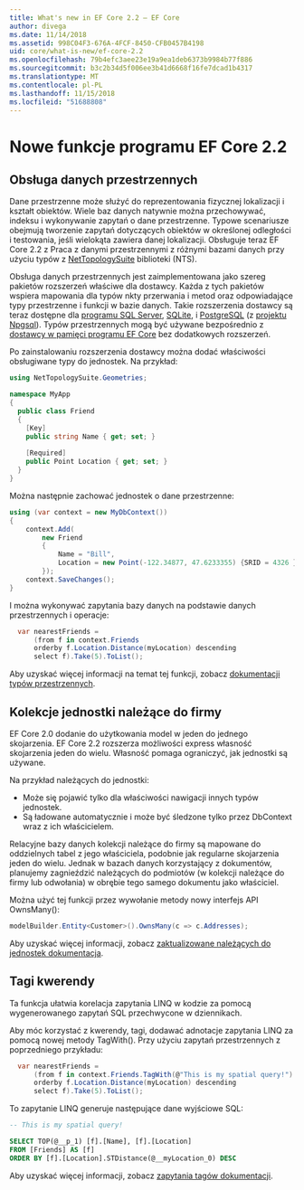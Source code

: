 ```yaml
---
title: What's new in EF Core 2.2 — EF Core
author: divega
ms.date: 11/14/2018
ms.assetid: 998C04F3-676A-4FCF-8450-CFB0457B4198
uid: core/what-is-new/ef-core-2.2
ms.openlocfilehash: 79b4efc3aee23e19a9ea1deb6373b9984b77f886
ms.sourcegitcommit: b3c2b34d5f006ee3b41d6668f16fe7dcad1b4317
ms.translationtype: MT
ms.contentlocale: pl-PL
ms.lasthandoff: 11/15/2018
ms.locfileid: "51688808"
---
```

# <a name="new-features-in-ef-core-22"></a>Nowe funkcje programu EF Core 2.2

## <a name="spatial-data-support"></a>Obsługa danych przestrzennych

Dane przestrzenne może służyć do reprezentowania fizycznej lokalizacji i kształt obiektów.
Wiele baz danych natywnie można przechowywać, indeksu i wykonywanie zapytań o dane przestrzenne. Typowe scenariusze obejmują tworzenie zapytań dotyczących obiektów w określonej odległości i testowania, jeśli wielokąta zawiera danej lokalizacji.
Obsługuje teraz EF Core 2.2 z Praca z danymi przestrzennymi z różnymi bazami danych przy użyciu typów z [NetTopologySuite](https://github.com/NetTopologySuite/NetTopologySuite) biblioteki (NTS).

Obsługa danych przestrzennych jest zaimplementowana jako szereg pakietów rozszerzeń właściwe dla dostawcy.
Każda z tych pakietów wspiera mapowania dla typów nkty przerwania i metod oraz odpowiadające typy przestrzenne i funkcji w bazie danych.
Takie rozszerzenia dostawcy są teraz dostępne dla [programu SQL Server](https://www.nuget.org/packages/Microsoft.EntityFrameworkCore.SqlServer.NetTopologySuite/), [SQLite](https://www.nuget.org/packages/Microsoft.EntityFrameworkCore.Sqlite.NetTopologySuite/), i [PostgreSQL](https://www.nuget.org/packages/Npgsql.EntityFrameworkCore.PostgreSQL.NetTopologySuite/) (z [projektu Npgsql](http://www.npgsql.org/)).
Typów przestrzennych mogą być używane bezpośrednio z [dostawcy w pamięci programu EF Core](https://docs.microsoft.com/en-us/ef/core/providers/in-memory/) bez dodatkowych rozszerzeń.

Po zainstalowaniu rozszerzenia dostawcy można dodać właściwości obsługiwane typy do jednostek. Na przykład:

``` csharp
using NetTopologySuite.Geometries;

namespace MyApp
{
  public class Friend
  {
    [Key]
    public string Name { get; set; }
  
    [Required]
    public Point Location { get; set; }
  }
}
``` 

Można następnie zachować jednostek o dane przestrzenne:

``` csharp
using (var context = new MyDbContext())
{
    context.Add(
        new Friend
        {
            Name = "Bill",
            Location = new Point(-122.34877, 47.6233355) {SRID = 4326 }
        });
    context.SaveChanges();
}
```
I można wykonywać zapytania bazy danych na podstawie danych przestrzennych i operacje:

``` csharp
  var nearestFriends =
      (from f in context.Friends
      orderby f.Location.Distance(myLocation) descending
      select f).Take(5).ToList();
```

Aby uzyskać więcej informacji na temat tej funkcji, zobacz [dokumentacji typów przestrzennych](xref:core/modeling/spatial). 

## <a name="collections-of-owned-entities"></a>Kolekcje jednostki należące do firmy

EF Core 2.0 dodanie do użytkowania model w jeden do jednego skojarzenia.
EF Core 2.2 rozszerza możliwości express własność skojarzenia jeden do wielu.
Własność pomaga ograniczyć, jak jednostki są używane.

Na przykład należących do jednostki:
- Może się pojawić tylko dla właściwości nawigacji innych typów jednostek. 
- Są ładowane automatycznie i może być śledzone tylko przez DbContext wraz z ich właścicielem.

Relacyjne bazy danych kolekcji należące do firmy są mapowane do oddzielnych tabel z jego właściciela, podobnie jak regularne skojarzenia jeden do wielu.
Jednak w bazach danych korzystający z dokumentów, planujemy zagnieździć należących do podmiotów (w kolekcji należące do firmy lub odwołania) w obrębie tego samego dokumentu jako właściciel.

Można użyć tej funkcji przez wywołanie metody nowy interfejs API OwnsMany():

``` csharp
modelBuilder.Entity<Customer>().OwnsMany(c => c.Addresses);
```

Aby uzyskać więcej informacji, zobacz [zaktualizowane należących do jednostek dokumentacja](xref:core/modeling/owned-entities#collections-of-owned-types).

## <a name="query-tags"></a>Tagi kwerendy

Ta funkcja ułatwia korelacja zapytania LINQ w kodzie za pomocą wygenerowanego zapytań SQL przechwycone w dziennikach.

Aby móc korzystać z kwerendy, tagi, dodawać adnotacje zapytania LINQ za pomocą nowej metody TagWith().
Przy użyciu zapytań przestrzennych z poprzedniego przykładu:

``` csharp
  var nearestFriends =
      (from f in context.Friends.TagWith(@"This is my spatial query!")
      orderby f.Location.Distance(myLocation) descending
      select f).Take(5).ToList();
```

To zapytanie LINQ generuje następujące dane wyjściowe SQL:

``` sql
-- This is my spatial query!

SELECT TOP(@__p_1) [f].[Name], [f].[Location]
FROM [Friends] AS [f]
ORDER BY [f].[Location].STDistance(@__myLocation_0) DESC
```

Aby uzyskać więcej informacji, zobacz [zapytania tagów dokumentacji](xref:core/querying/tags). 